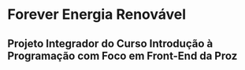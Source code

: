 # Forever Energia Renovável
## Projeto Integrador do Curso Introdução à Programação com Foco em Front-End da Proz 